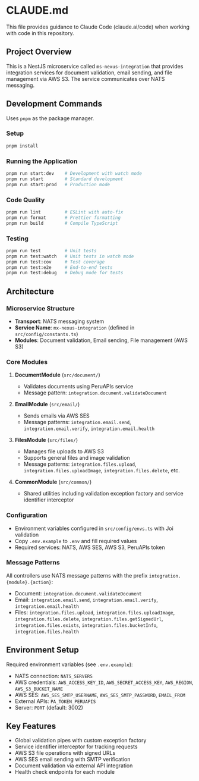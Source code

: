 # CLAUDE.md

This file provides guidance to Claude Code (claude.ai/code) when working with code in this repository.

## Project Overview

This is a NestJS microservice called `ms-nexus-integration` that provides integration services for document validation, email sending, and file management via AWS S3. The service communicates over NATS messaging.

## Development Commands

Uses `pnpm` as the package manager.

### Setup
```bash
pnpm install
```

### Running the Application
```bash
pnpm run start:dev    # Development with watch mode
pnpm run start        # Standard development
pnpm run start:prod   # Production mode
```

### Code Quality
```bash
pnpm run lint         # ESLint with auto-fix
pnpm run format       # Prettier formatting
pnpm run build        # Compile TypeScript
```

### Testing
```bash
pnpm run test         # Unit tests
pnpm run test:watch   # Unit tests in watch mode
pnpm run test:cov     # Test coverage
pnpm run test:e2e     # End-to-end tests
pnpm run test:debug   # Debug mode for tests
```

## Architecture

### Microservice Structure
- **Transport**: NATS messaging system
- **Service Name**: `mx-nexus-integration` (defined in `src/config/constants.ts`)
- **Modules**: Document validation, Email sending, File management (AWS S3)

### Core Modules

1. **DocumentModule** (`src/document/`)
   - Validates documents using PeruAPIs service
   - Message pattern: `integration.document.validateDocument`

2. **EmailModule** (`src/email/`)
   - Sends emails via AWS SES
   - Message patterns: `integration.email.send`, `integration.email.verify`, `integration.email.health`

3. **FilesModule** (`src/files/`)
   - Manages file uploads to AWS S3
   - Supports general files and image validation
   - Message patterns: `integration.files.upload`, `integration.files.uploadImage`, `integration.files.delete`, etc.

4. **CommonModule** (`src/common/`)
   - Shared utilities including validation exception factory and service identifier interceptor

### Configuration
- Environment variables configured in `src/config/envs.ts` with Joi validation
- Copy `.env.example` to `.env` and fill required values
- Required services: NATS, AWS SES, AWS S3, PeruAPIs token

### Message Patterns
All controllers use NATS message patterns with the prefix `integration.{module}.{action}`:
- Document: `integration.document.validateDocument`
- Email: `integration.email.send`, `integration.email.verify`, `integration.email.health`
- Files: `integration.files.upload`, `integration.files.uploadImage`, `integration.files.delete`, `integration.files.getSignedUrl`, `integration.files.exists`, `integration.files.bucketInfo`, `integration.files.health`

## Environment Setup

Required environment variables (see `.env.example`):
- NATS connection: `NATS_SERVERS`
- AWS credentials: `AWS_ACCESS_KEY_ID`, `AWS_SECRET_ACCESS_KEY`, `AWS_REGION`, `AWS_S3_BUCKET_NAME`
- AWS SES: `AWS_SES_SMTP_USERNAME`, `AWS_SES_SMTP_PASSWORD`, `EMAIL_FROM`
- External APIs: `PA_TOKEN_PERUAPIS`
- Server: `PORT` (default: 3002)

## Key Features

- Global validation pipes with custom exception factory
- Service identifier interceptor for tracking requests
- AWS S3 file operations with signed URLs
- AWS SES email sending with SMTP verification
- Document validation via external API integration
- Health check endpoints for each module